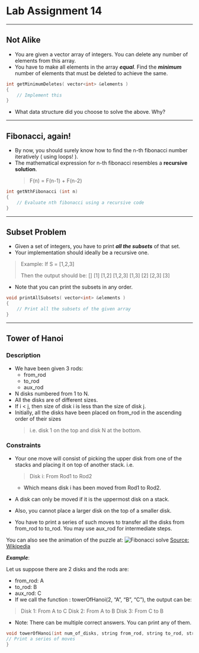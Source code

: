 # Lab Assignment 14
---

## Not Alike

* You are given a vector array of integers. You can delete any number of elements from this array.
* You have to make all elements in the array ***equal***. Find the ***minimum*** number of elements that must be deleted to achieve the same.

```cpp
int getMinimumDeletes( vector<int> &elements )
{
    // Implement this
}
```

* What data structure did you choose to solve the above. Why?

---
## Fibonacci, again!

* By now, you should surely know how to find the n-th fibonacci number iteratively ( using loops! ).
* The mathematical expression for n-th fibonacci resembles a **recursive solution**.  
  > F(n) = F(n-1) + F(n-2)

```cpp
int getNthFibonacci (int n)
{
    // Evaluate nth fibonacci using a recursive code
}
```

---
## Subset Problem

* Given a set of integers, you have to print ***all the subsets*** of that set.
* Your implementation should ideally be a recursive one.

> Example:
> If S = [1,2,3]
> 
> Then the output should be:
> []
> [1]
> [1,2]
> [1,2,3]
> [1,3]
> [2]
> [2,3]
> [3]

* Note that you can print the subsets in any order.

```cpp
void printAllSubsets( vector<int> &elements )
{
	// Print all the subsets of the given array
}
```

---
## Tower of Hanoi

### Description
* We have been given 3 rods:
  * from_rod
  * to_rod
  * aux_rod
* N disks numbered from 1 to N.
* All the disks are of different sizes.
* If i < j, then size of disk i is less than the size of disk j.
* Initially, all the disks have been placed on from_rod in the ascending order of their sizes  
  > i.e. disk 1 on the top and disk N at the bottom.

### Constraints
* Your one move will consist of picking the upper disk from one of the stacks and placing it on top of another stack. i.e.
  > Disk i: From Rod1 to Rod2
  * Which means disk i has been moved from Rod1 to Rod2.

* A disk can only be moved if it is the uppermost disk on a stack.
* Also, you cannot place a larger disk on the top of a smaller disk.

* You have to print a series of such moves to transfer all the disks from from_rod to to_rod. You may use aux_rod for intermediate steps.


You can also see the animation of the puzzle at:
![Fibonacci solve](https://upload.wikimedia.org/wikipedia/commons/6/60/Tower_of_Hanoi_4.gif)
[Source: Wikipedia](https://www.wikipedia.org/)

***Example***:
 
Let us suppose there are 2 disks and the rods are:
* from_rod: A
* to_rod: B
* aux_rod: C
* If we call the function : towerOfHanoi(2, “A”, “B”, “C”), the output can be:
> Disk 1: From A to C
> Disk 2: From A to B
> Disk 3: From C to B

* Note: There can be multiple correct answers. You can print any of them.

```cpp
void towerOfHanoi(int num_of_disks, string from_rod, string to_rod, string aux_node){
// Print a series of moves	
}
```
